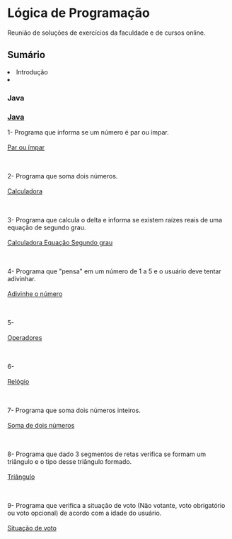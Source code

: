 # Lógica de Programação
Reunião de soluções de exercícios da faculdade e de cursos online.

<h2>Sumário</h2>
<li>Introdução</li>
<li><h3 id="Java">Java</h3> </li>

<h3><a href="#java">Java<a></h3>
1- Programa que informa se um número é par ou ímpar.<br></br>
<a href="https://github.com/lucasjs19/logica-de-programacao/blob/main/Java/ParImpar.java">Par ou ímpar</a>

<br></br>2- Programa que soma dois números.<br></br>
<a href="https://github.com/lucasjs19/logica-de-programacao/blob/main/Java/TelaCalc.java">Calculadora</a>

<br></br>3- Programa que calcula o delta e informa se existem raízes reais de uma equação de segundo grau.<br></br>
<a href="https://github.com/lucasjs19/logica-de-programacao/blob/main/Java/TelaEquacao.java">Calculadora Equação Segundo grau</a>

<br></br>4- Programa que "pensa" em um número de 1 a 5 e o usuário deve tentar adivinhar.<br></br>
<a href="https://github.com/lucasjs19/logica-de-programacao/blob/main/Java/TelaGenio.java">Adivinhe o número</a>

<br></br>5-<br></br>
<a href="https://github.com/lucasjs19/logica-de-programacao/blob/main/Java/TelaOperadores.java">Operadores</a>

<br></br>6-<br></br>
<a href="https://github.com/lucasjs19/logica-de-programacao/blob/main/Java/TelaRelogio.java">Relógio</a>

<br></br>7- Programa que soma dois números inteiros.<br></br>
<a href="https://github.com/lucasjs19/logica-de-programacao/blob/main/Java/TelaSomaSwing.java">Soma de dois números</a>

<br></br>8- Programa que dado 3 segmentos de retas verifica se formam um triângulo e o tipo desse triângulo formado.<br></br>
<a href="https://github.com/lucasjs19/logica-de-programacao/blob/main/Java/TelaTriangulo.java">Triângulo</a>

<br></br>9- Programa que verifica a situação de voto (Não votante, voto obrigatório ou voto opcional) de acordo com a idade do usuário.<br></br>
<a href="https://github.com/lucasjs19/logica-de-programacao/blob/main/Java/TelaVoto.java">Situação de voto</a>

